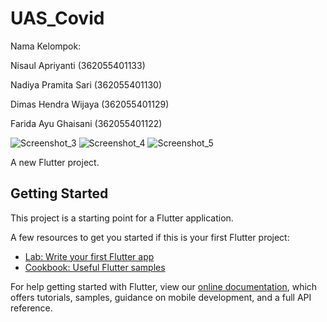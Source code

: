 # UAS_Covid
Nama Kelompok:

Nisaul Apriyanti (362055401133)

Nadiya Pramita Sari (362055401130)

Dimas Hendra Wijaya (362055401129)

Farida Ayu Ghaisani (362055401122)

![Screenshot_3](https://user-images.githubusercontent.com/100394709/158195646-42fe6936-d658-48c2-a3ba-4ca26c2183d2.png)
![Screenshot_4](https://user-images.githubusercontent.com/100394709/158198413-ffd13a3c-48ae-4a28-a4ee-4464e2d4a8a9.jpeg)
![Screenshot_5](https://user-images.githubusercontent.com/100394709/158198434-f87c9711-f684-4cd8-a649-ee8bd568b072.jpeg)


A new Flutter project.

## Getting Started

This project is a starting point for a Flutter application.

A few resources to get you started if this is your first Flutter project:

- [Lab: Write your first Flutter app](https://flutter.dev/docs/get-started/codelab)
- [Cookbook: Useful Flutter samples](https://flutter.dev/docs/cookbook)

For help getting started with Flutter, view our
[online documentation](https://flutter.dev/docs), which offers tutorials,
samples, guidance on mobile development, and a full API reference.
